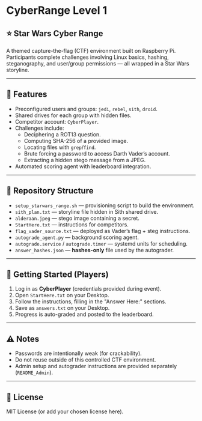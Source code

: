 
# CyberRange Level 1


## ⭐ Star Wars Cyber Range

A themed capture-the-flag (CTF) environment built on Raspberry Pi.  
Participants complete challenges involving Linux basics, hashing, steganography, and user/group permissions — all wrapped in a Star Wars storyline.

---

## 🚀 Features
- Preconfigured users and groups: `jedi`, `rebel`, `sith`, `droid`.
- Shared drives for each group with hidden files.
- Competitor account: `CyberPlayer`.
- Challenges include:
  - Deciphering a ROT13 question.
  - Computing SHA-256 of a provided image.
  - Locating files with `grep`/`find`.
  - Brute forcing a password to access Darth Vader’s account.
  - Extracting a hidden stego message from a JPEG.
- Automated scoring agent with leaderboard integration.

---

## 📂 Repository Structure
- `setup_starwars_range.sh` — provisioning script to build the environment.  
- `sith_plan.txt` — storyline file hidden in Sith shared drive.  
- `alderaan.jpeg` — stego image containing a secret.  
- `StartHere.txt` — instructions for competitors.  
- `flag_vader_source.txt` — deployed as Vader’s flag + steg instructions.  
- `autograde_agent.py` — background scoring agent.  
- `autograde.service` / `autograde.timer` — systemd units for scheduling.  
- `answer_hashes.json` — **hashes-only** file used by the autograder.  

---

## 🏁 Getting Started (Players)
1. Log in as **CyberPlayer** (credentials provided during event).  
2. Open `StartHere.txt` on your Desktop.  
3. Follow the instructions, filling in the "Answer Here:" sections.  
4. Save as `answers.txt` on your Desktop.  
5. Progress is auto-graded and posted to the leaderboard.  

---

## ⚠️ Notes
- Passwords are intentionally weak (for crackability).  
- Do not reuse outside of this controlled CTF environment.  
- Admin setup and autograder instructions are provided separately (`README_Admin`).  

---

## 📜 License
MIT License (or add your chosen license here).
